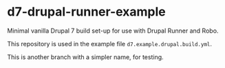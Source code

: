d7-drupal-runner-example
=====

Minimal vanilla Drupal 7 build set-up for use with Drupal Runner and Robo.

This repository is used in the example file `d7.example.drupal.build.yml`.

This is another branch with a simpler name, for testing.
